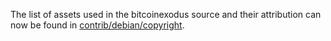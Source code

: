 The list of assets used in the bitcoinexodus source and their attribution can now be found in [contrib/debian/copyright](../contrib/debian/copyright).
